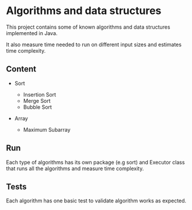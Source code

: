 # Algorithms and data structures
This project contains some of known algorithms and data structures implemented in Java. 

It also measure time needed to run on different input sizes and estimates time complexity.
## Content
* Sort
    * Insertion Sort
    * Merge Sort
    * Bubble Sort
    
* Array
    * Maximum Subarray
    
## Run
Each type of algorithms has its own package (e.g sort) and Executor class that runs all the algorithms and measure time complexity.
## Tests
Each algorithm has one basic test to validate algorithm works as expected.
    
